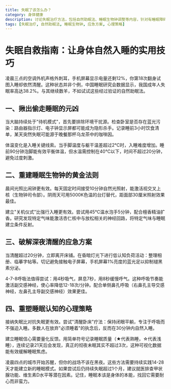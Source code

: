 ```yaml
---
title: 失眠了该怎么办？
category: 身体健康
description: 讨论失眠治疗方法，包括自然助眠法、睡眠生物钟调整等内容，针对有睡眠障碍的人群提供了实用指南。
tags: [失眠治疗, 自然助眠法, 睡眠生物钟, 应急方案, 心理策略]
---
```

# 失眠自救指南：让身体自然入睡的实用技巧
 
 凌晨三点的空调外机声格外刺耳，手机屏幕显示电量还剩12%，你第18次翻身试图入睡却依然清醒。这种状态并非个例，中国睡眠研究会数据显示，我国成年人失眠率高达38.2%。与其继续数羊，不如试试这些经过验证的自然助眠法。
 
## 一、揪出偷走睡眠的元凶
 当大脑持续处于"待机模式"，首先要排除环境干扰源。检查卧室是否存在蓝光污染：路由器指示灯、电子钟显示屏都可能成为隐形杀手。记录睡前3小时饮食清单，某天突然失眠可能源于晚餐那杯乌龙茶中的咖啡因。
 
 体温变化是入睡关键线索。当手脚温度与躯干温差超过2℃时，入睡难度增加。睡前90分钟泡脚能有效平衡体温，但水温需控制在40℃以下，时间不超过20分钟，避免过度刺激。
 
## 二、重建睡眠生物钟的黄金法则
 晨间光照比闹钟更有效。每天固定时间接受10分钟自然光照射，能激活视交叉上核（生物钟司令部）。阴雨天可用5000K色温的台灯替代，距面部30厘米照射效果最佳。
 
 建立"关机仪式"比强行入睡更有效。尝试用45℃温水泡手5分钟，配合檀香精油扩香。研究发现特定气味能激活杏仁核中与放松相关的神经回路，将特定气味与睡眠建立条件反射。
 
## 三、破解深夜清醒的应急方案
 当清醒超过20分钟，立即离开床铺。在昏暗灯光下进行低认知负荷活动：整理相册、临摹字帖等。切记避免接触电子屏幕，手机屏幕1%亮度的蓝光足以抑制褪黑素分泌。
 
 4-7-8呼吸法值得尝试：用4秒吸气，屏息7秒，用8秒缓慢呼气。这种呼吸节奏能激活副交感神经，使心率降低12-18次/分钟。配合单侧鼻孔呼吸（右鼻孔主导交感神经，左鼻孔主导副交感神经）效果更佳。
 
## 四、重塑睡眠认知的心理策略
 接纳失眠比对抗失眠更有效。尝试"清醒卧床"疗法：保持闭眼平躺，专注于呼吸而不强迫入睡。多数人在放弃"必须睡着"的执念后，反而在30分钟内自然入睡。
 
 建立睡眠信心需要量化反馈。用简单符号记录睡眠质量（★代表熟睡，☆代表浅睡），连续记录21天后会发现，真正的彻夜未眠其实不超过3次，这种可视化数据能有效缓解睡眠焦虑。
 
 凌晨四点的城市开始苏醒，但你的战场不该在黑夜。这些方法需要持续实践14-28天才能建立新的睡眠模式。如果尝试后仍持续失眠超过1个月，建议就医排查甲状腺功能、维生素D水平等潜在因素。记住，睡眠本该是身体的本能，找回它需要耐心而非蛮力。